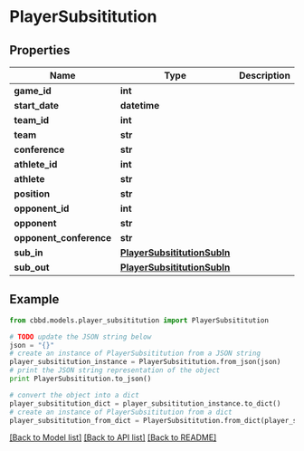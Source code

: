 # PlayerSubsititution


## Properties
Name | Type | Description | Notes
------------ | ------------- | ------------- | -------------
**game_id** | **int** |  | 
**start_date** | **datetime** |  | 
**team_id** | **int** |  | 
**team** | **str** |  | 
**conference** | **str** |  | 
**athlete_id** | **int** |  | 
**athlete** | **str** |  | 
**position** | **str** |  | 
**opponent_id** | **int** |  | 
**opponent** | **str** |  | 
**opponent_conference** | **str** |  | 
**sub_in** | [**PlayerSubsititutionSubIn**](PlayerSubsititutionSubIn.md) |  | 
**sub_out** | [**PlayerSubsititutionSubIn**](PlayerSubsititutionSubIn.md) |  | 

## Example

```python
from cbbd.models.player_subsititution import PlayerSubsititution

# TODO update the JSON string below
json = "{}"
# create an instance of PlayerSubsititution from a JSON string
player_subsititution_instance = PlayerSubsititution.from_json(json)
# print the JSON string representation of the object
print PlayerSubsititution.to_json()

# convert the object into a dict
player_subsititution_dict = player_subsititution_instance.to_dict()
# create an instance of PlayerSubsititution from a dict
player_subsititution_from_dict = PlayerSubsititution.from_dict(player_subsititution_dict)
```
[[Back to Model list]](../README.md#documentation-for-models) [[Back to API list]](../README.md#documentation-for-api-endpoints) [[Back to README]](../README.md)


